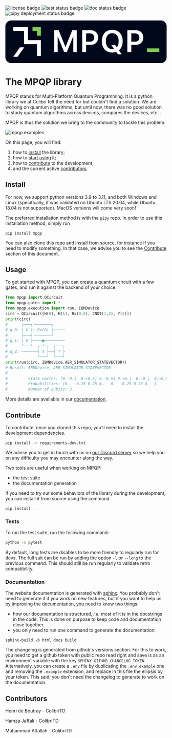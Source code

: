 ![license badge](https://img.shields.io/github/license/ColibrITD-SAS/mpqp)
![test status badge](https://img.shields.io/github/actions/workflow/status/ColibrITD-SAS/mpqp/mpqp_dev.yml?branch=dev&label=tests) 
![doc status badge](https://img.shields.io/github/actions/workflow/status/ColibrITD-SAS/mpqp/mpqp_prod.yml?label=doc)
![pipy deployment status badge](https://img.shields.io/github/actions/workflow/status/ColibrITD-SAS/mpqp/mpqp_tag.yml?label=pipy)

![mpqp logo](resources/dark-logo.svg)

# The MPQP library

MPQP stands for Multi-Platform Quantum Programming. It is a python library we at
Colibri felt the need for but couldn't find a solution. We are working on
quantum algorithms, but until now, there was no good solution to study quantum
algorithms across devices, compares the devices, etc...

MPQP is thus the solution we bring to the community to tackle this problem.

![mpqp examples](resources/mpqp-usage.gif)

On this page, you will find:

1. how to [install](#install) the library;
2. how to [start using](#usage) it;
3. how to [contribute](#contribute) to the development;
4. and the current active [contributors](#contributors).

## Install

For now, we support python versions 3.9 to 3.11, and both Windows and Linux
(specifically, if was validated on Ubuntu LTS 20.04, while Ubuntu 18.04 is not
supported). MacOS versions will come very soon!

The preferred installation method is with the `pipy` repo. In order to use this
installation method, simply run

```
pip install mpqp
```

You can also clone this repo and install from source, for instance if you need
to modify something. In that case, we advise you to see the
[Contribute](#contribute) section of this document.

## Usage

To get started with MPQP, you can create a quantum circuit with a few gates, and
run it against the backend of your choice:

```py
from mpqp import QCircuit
from mpqp.gates import *
from mpqp.execution import run, IBMDevice
circ = QCircuit([H(0), H(1), Rx(0,0), CNOT(1,2), Y(2)])
print(circ)
#      ┌───┐┌───────┐
# q_0: ┤ H ├┤ Rx(0) ├─────
#      ├───┤└───────┘
# q_1: ┤ H ├────■─────────
#      └───┘  ┌─┴─┐  ┌───┐
# q_2: ───────┤ X ├──┤ Y ├
#             └───┘  └───┘
print(run(circ, IBMDevice.AER_SIMULATOR_STATEVECTOR))
# Result: IBMDevice, AER_SIMULATOR_STATEVECTOR
#
#         State vector: [0.-0.j  0.+0.5j 0.-0.5j 0.+0.j  0.-0.j  0.+0.5j 0.-0.5j 0.+0.j ]
#         Probabilities: [0.   0.25 0.25 0.   0.   0.25 0.25 0.  ]
#         Number of qubits: 3
```

More details are available in our [documentation](https://mpqpdoc.colibri-quantum.com).

## Contribute

To contribute, once you cloned this repo, you'll need to install the development
dependencies.

```
pip install -r requirements-dev.txt
```

We advise you to get in touch with us on
[our Discord server](https://discord.gg/yyukutWbzf) so we help you on any
difficulty you may encounter along the way.

Two tools are useful when working on MPQP:

- the test suite
- the documentation generation

If you need to try out some behaviors of the library during the development, you
can install it from source using the command.

```
pip install .
```

### Tests

To run the test suite, run the following command:

```sh
python -m pytest
```

By default, long tests are disables to be more friendly to regularly run for
devs. The full suit can be run by adding the option `-l` or `--long` to the
previous command. This should still be run regularly to validate retro
compatibility.

<!-- 3M-TODO: add doctest for doc testing and tox for multiversions testing -->

### Documentation

The website documentation is generated with
[sphinx](https://www.sphinx-doc.org/en/master/index.html). You probably don't
need to generate it if you work on new features, but if you want to help us by
improving the documentation, you need to know two things:

- how our documentation is structured, _i.e._ most of it is in the docstrings in
  the code. This is done on purpose to keep code and documentation close
  together.
- you only need to run one command to generate the documentation:

```
sphinx-build -b html docs build
```

The changelog is generated from github's versions section. For this to work, you
need to get a github token with public repo read right and save is as an
environment variable with the key `SPHINX_GITHUB_CHANGELOG_TOKEN`.
Alternatively, you can create a `.env` file by duplicating the `.env.example`
one and removing the `.example` extension, and replace in this file the ellipsis
by your token. This said, you don't need the changelog to generate to work on
the documentation.

## Contributors

Henri de Boutray - ColibriTD

Hamza Jaffali - ColibriTD

Muhammad Attallah - ColibriTD
